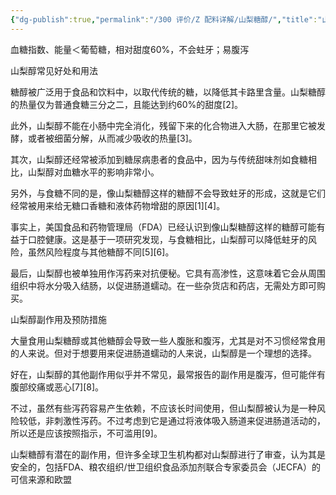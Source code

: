 ```yaml
---
{"dg-publish":true,"permalink":"/300 评价/Z 配料详解/山梨糖醇/","title":"山梨糖醇","created":"2023-04-29T21:06:14.003+08:00","updated":"2024-01-12T12:04:18.472+08:00"}
---
```



血糖指数、能量＜葡萄糖，相对甜度60%，不会蛀牙；易腹泻

山梨醇常见好处和用法

糖醇被广泛用于食品和饮料中，以取代传统的糖，以降低其卡路里含量。山梨糖醇的热量仅为普通食糖三分之二，且能达到约60%的甜度[2]。

此外，山梨醇不能在小肠中完全消化，残留下来的化合物进入大肠，在那里它被发酵，或者被细菌分解，从而减少吸收的热量[3]。

其次，山梨醇还经常被添加到糖尿病患者的食品中，因为与传统甜味剂如食糖相比，山梨醇对血糖水平的影响非常小。

另外，与食糖不同的是，像山梨糖醇这样的糖醇不会导致蛀牙的形成，这就是它们经常被用来给无糖口香糖和液体药物增甜的原因[1][4]。

事实上，美国食品和药物管理局（FDA）已经认识到像山梨糖醇这样的糖醇可能有益于口腔健康。这是基于一项研究发现，与食糖相比，山梨醇可以降低蛀牙的风险，虽然风险程度与其他糖醇不同[5][6]。

最后，山梨醇也被单独用作泻药来对抗便秘。它具有高渗性，这意味着它会从周围组织中将水分吸入结肠，以促进肠道蠕动。在一些杂货店和药店，无需处方即可购买。

山梨醇副作用及预防措施

大量食用山梨糖醇或其他糖醇会导致一些人腹胀和腹泻，尤其是对不习惯经常食用的人来说。但对于想要用来促进肠道蠕动的人来说，山梨醇是一个理想的选择。

好在，山梨醇的其他副作用似乎并不常见，最常报告的副作用是腹泻，但可能伴有腹部绞痛或恶心[7][8]。

不过，虽然有些泻药容易产生依赖，不应该长时间使用，但山梨醇被认为是一种风险较低，非刺激性泻药。不过考虑到它是通过将液体吸入肠道来促进肠道活动的，所以还是应该按照指示，不可滥用[9]。

山梨糖醇有潜在的副作用，但许多全球卫生机构都对山梨醇进行了审查，认为其是安全的，包括FDA、粮农组织/世卫组织食品添加剂联合专家委员会（JECFA）的可信来源和欧盟
